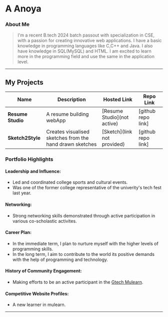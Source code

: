 # A Anoya

### About Me

> I'm a recent B.tech 2024 batch passout with specialization in CSE, with a passion for creating innovative web applications. I have a basic knowledge in programming languages like C,C++ and Java. I also have knowledge in SQL(MySQL) and HTML. I am excited to learn more in the programming field and use the same in the application level.

---

## My Projects

| Name                | Description                                                               | Hosted Link                              | Repo Link                                                      |
|---------------------|---------------------------------------------------------------------------|------------------------------------------|----------------------------------------------------------------|
| **Resume Studio**        | A resume building webApp                                                | [Resume Studio](not active) |[github repo link]   |
| **Sketch2Style**        | Creates visualised sketches from the hand drawn sketches   | [Sketch](link not provided)    | [github repo link] |

### Portfolio Highlights

#### Leadership and Influence:

- Led and coordinated  college sports and cultural events.
- Was one of the former college representative of the univerity's tech fest last year.

#### Networking:

- Strong networking skills demonstrated through active participation in various co-scholastic activites.

#### Career Plan:

- In the immediate term, I plan to nurture myself with the higher levels of programming skills.
- In the long term, I aim to contribute to the world its positive demands with the help of programming and technology.

#### History of Community Engagement:

- Making efforts to be an active participant in the [Gtech Mulearn](https://discord.gg/tech-community).

#### Competitive Website Profiles:

- A new learner in mulearn. 


---

